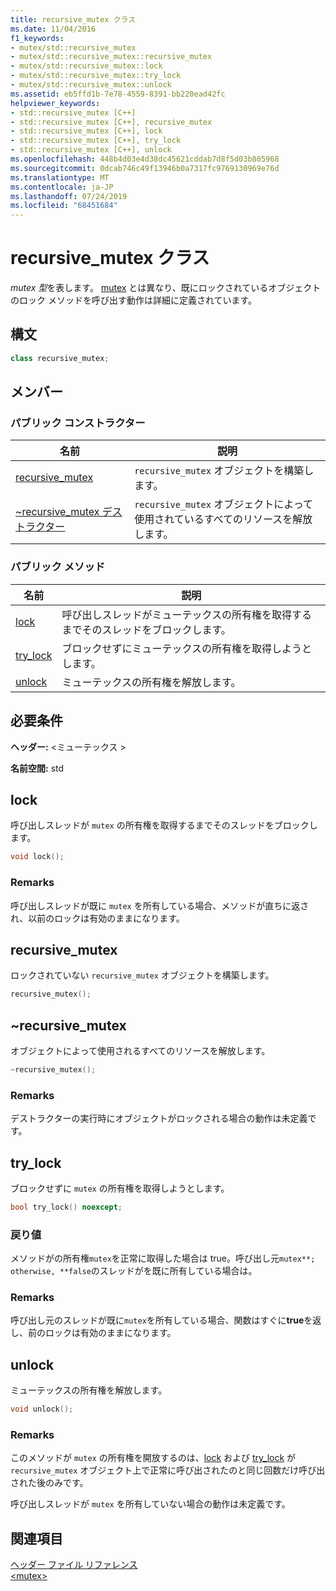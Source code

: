 ```yaml
---
title: recursive_mutex クラス
ms.date: 11/04/2016
f1_keywords:
- mutex/std::recursive_mutex
- mutex/std::recursive_mutex::recursive_mutex
- mutex/std::recursive_mutex::lock
- mutex/std::recursive_mutex::try_lock
- mutex/std::recursive_mutex::unlock
ms.assetid: eb5ffd1b-7e78-4559-8391-bb220ead42fc
helpviewer_keywords:
- std::recursive_mutex [C++]
- std::recursive_mutex [C++], recursive_mutex
- std::recursive_mutex [C++], lock
- std::recursive_mutex [C++], try_lock
- std::recursive_mutex [C++], unlock
ms.openlocfilehash: 448b4d03e4d38dc45621cddab7d8f5d03b805968
ms.sourcegitcommit: 0dcab746c49f13946b0a7317fc9769130969e76d
ms.translationtype: MT
ms.contentlocale: ja-JP
ms.lasthandoff: 07/24/2019
ms.locfileid: "68451684"
---
```

# <a name="recursivemutex-class"></a>recursive_mutex クラス

*mutex 型*を表します。 [mutex](../standard-library/mutex-class-stl.md) とは異なり、既にロックされているオブジェクトのロック メソッドを呼び出す動作は詳細に定義されています。

## <a name="syntax"></a>構文

```cpp
class recursive_mutex;
```

## <a name="members"></a>メンバー

### <a name="public-constructors"></a>パブリック コンストラクター

|名前|説明|
|----------|-----------------|
|[recursive_mutex](#recursive_mutex)|`recursive_mutex` オブジェクトを構築します。|
|[~recursive_mutex デストラクター](#dtorrecursive_mutex_destructor)|`recursive_mutex` オブジェクトによって使用されているすべてのリソースを解放します。|

### <a name="public-methods"></a>パブリック メソッド

|名前|説明|
|----------|-----------------|
|[lock](#lock)|呼び出しスレッドがミューテックスの所有権を取得するまでそのスレッドをブロックします。|
|[try_lock](#try_lock)|ブロックせずにミューテックスの所有権を取得しようとします。|
|[unlock](#unlock)|ミューテックスの所有権を解放します。|

## <a name="requirements"></a>必要条件

**ヘッダー:** \<ミューテックス >

**名前空間:** std

## <a name="lock"></a>  lock

呼び出しスレッドが `mutex` の所有権を取得するまでそのスレッドをブロックします。

```cpp
void lock();
```

### <a name="remarks"></a>Remarks

呼び出しスレッドが既に `mutex` を所有している場合、メソッドが直ちに返され、以前のロックは有効のままになります。

## <a name="recursive_mutex"></a>  recursive_mutex

ロックされていない `recursive_mutex` オブジェクトを構築します。

```cpp
recursive_mutex();
```

## <a name="dtorrecursive_mutex_destructor"></a>  ~recursive_mutex

オブジェクトによって使用されるすべてのリソースを解放します。

```cpp
~recursive_mutex();
```

### <a name="remarks"></a>Remarks

デストラクターの実行時にオブジェクトがロックされる場合の動作は未定義です。

## <a name="try_lock"></a>  try_lock

ブロックせずに `mutex` の所有権を取得しようとします。

```cpp
bool try_lock() noexcept;
```

### <a name="return-value"></a>戻り値

メソッドがの所有権`mutex`を正常に取得した場合は true。呼び出し元`mutex**; otherwise, **false`のスレッドがを既に所有している場合は。

### <a name="remarks"></a>Remarks

呼び出し元のスレッドが既に`mutex`を所有している場合、関数はすぐに**true**を返し、前のロックは有効のままになります。

## <a name="unlock"></a>  unlock

ミューテックスの所有権を解放します。

```cpp
void unlock();
```

### <a name="remarks"></a>Remarks

このメソッドが `mutex` の所有権を開放するのは、[lock](#lock) および [try_lock](#try_lock) が `recursive_mutex` オブジェクト上で正常に呼び出されたのと同じ回数だけ呼び出された後のみです。

呼び出しスレッドが `mutex` を所有していない場合の動作は未定義です。

## <a name="see-also"></a>関連項目

[ヘッダー ファイル リファレンス](../standard-library/cpp-standard-library-header-files.md)\
[\<mutex>](../standard-library/mutex.md)
